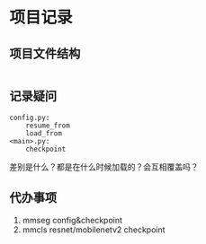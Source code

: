 #  项目记录
## 项目文件结构
``` shell

```
## 记录疑问
``` shell
config.py:
    resume_from
    load_from
<main>.py:
    checkpoint
```
差别是什么？都是在什么时候加载的？会互相覆盖吗？

## 代办事项

1. mmseg config&checkpoint
2. mmcls resnet/mobilenetv2 checkpoint